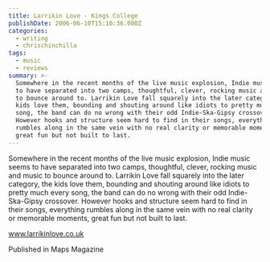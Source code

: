 ```yaml
---
title: Larrikin Love - Kings College
publishDate: 2006-06-10T15:10:36.000Z
categories:
  - writing
  - chrischinchilla
tags:
  - music
  - reviews
summary: >-
  Somewhere in the recent months of the live music explosion, Indie music seems
  to have separated into two camps, thoughtful, clever, rocking music and music
  to bounce around to. Larrikin Love fall squarely into the later category, the
  kids love them, bounding and shouting around like idiots to pretty much every
  song, the band can do no wrong with their odd Indie-Ska-Gipsy crossover.
  However hooks and structure seem hard to find in their songs, everything
  rumbles along in the same vein with no real clarity or memorable moments,
  great fun but not built to last.
---
```


Somewhere in the recent months of the live music explosion, Indie music seems to have separated into two camps, thoughtful, clever, rocking music and music to bounce around to. Larrikin Love fall squarely into the later category, the kids love them, bounding and shouting around like idiots to pretty much every song, the band can do no wrong with their odd Indie-Ska-Gipsy crossover. However hooks and structure seem hard to find in their songs, everything rumbles along in the same vein with no real clarity or memorable moments, great fun but not built to last.

<a href='https://www.larrikinlove.co.uk' target='_blank'>www.larrikinlove.co.uk</a>

Published in Maps Magazine
